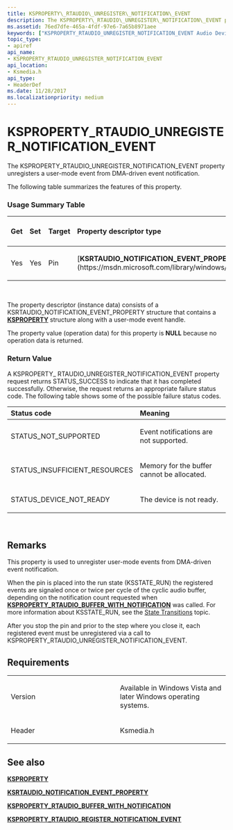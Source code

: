 ```yaml
---
title: KSPROPERTY\_RTAUDIO\_UNREGISTER\_NOTIFICATION\_EVENT
description: The KSPROPERTY\_RTAUDIO\_UNREGISTER\_NOTIFICATION\_EVENT property unregisters a user-mode event from DMA-driven event notification.The following table summarizes the features of this property.
ms.assetid: 76ed7dfe-465a-4fdf-97e6-7a65b8971aee
keywords: ["KSPROPERTY_RTAUDIO_UNREGISTER_NOTIFICATION_EVENT Audio Devices"]
topic_type:
- apiref
api_name:
- KSPROPERTY_RTAUDIO_UNREGISTER_NOTIFICATION_EVENT
api_location:
- Ksmedia.h
api_type:
- HeaderDef
ms.date: 11/28/2017
ms.localizationpriority: medium
---
```


# KSPROPERTY\_RTAUDIO\_UNREGISTER\_NOTIFICATION\_EVENT


The KSPROPERTY\_RTAUDIO\_UNREGISTER\_NOTIFICATION\_EVENT property unregisters a user-mode event from DMA-driven event notification.

The following table summarizes the features of this property.

### <span id="Usage_Summary_Table"></span><span id="usage_summary_table"></span><span id="USAGE_SUMMARY_TABLE"></span>Usage Summary Table

<table>
<colgroup>
<col width="20%" />
<col width="20%" />
<col width="20%" />
<col width="20%" />
<col width="20%" />
</colgroup>
<thead>
<tr class="header">
<th align="left">Get</th>
<th align="left">Set</th>
<th align="left">Target</th>
<th align="left">Property descriptor type</th>
<th align="left">Property value type</th>
</tr>
</thead>
<tbody>
<tr class="odd">
<td align="left"><p>Yes</p></td>
<td align="left"><p>Yes</p></td>
<td align="left"><p>Pin</p></td>
<td align="left"><p>[<strong>KSRTAUDIO_NOTIFICATION_EVENT_PROPERTY</strong>](https://msdn.microsoft.com/library/windows/hardware/ff537499)</p></td>
<td align="left"><p><strong>NULL</strong></p></td>
</tr>
</tbody>
</table>

 

The property descriptor (instance data) consists of a KSRTAUDIO\_NOTIFICATION\_EVENT\_PROPERTY structure that contains a [**KSPROPERTY**](https://msdn.microsoft.com/library/windows/hardware/ff564262) structure along with a user-mode event handle.

The property value (operation data) for this property is **NULL** because no operation data is returned.

### <span id="Return_Value"></span><span id="return_value"></span><span id="RETURN_VALUE"></span>Return Value

A KSPROPERTY\_ RTAUDIO\_UNREGISTER\_NOTIFICATION\_EVENT property request returns STATUS\_SUCCESS to indicate that it has completed successfully. Otherwise, the request returns an appropriate failure status code. The following table shows some of the possible failure status codes.

<table>
<colgroup>
<col width="50%" />
<col width="50%" />
</colgroup>
<thead>
<tr class="header">
<th align="left">Status code</th>
<th align="left">Meaning</th>
</tr>
</thead>
<tbody>
<tr class="odd">
<td align="left"><p>STATUS_NOT_SUPPORTED</p></td>
<td align="left"><p>Event notifications are not supported.</p></td>
</tr>
<tr class="even">
<td align="left"><p>STATUS_INSUFFICIENT_RESOURCES</p></td>
<td align="left"><p>Memory for the buffer cannot be allocated.</p></td>
</tr>
<tr class="odd">
<td align="left"><p>STATUS_DEVICE_NOT_READY</p></td>
<td align="left"><p>The device is not ready.</p></td>
</tr>
</tbody>
</table>

 

Remarks
-------

This property is used to unregister user-mode events from DMA-driven event notification.

When the pin is placed into the run state (KSSTATE\_RUN) the registered events are signaled once or twice per cycle of the cyclic audio buffer, depending on the notification count requested when [**KSPROPERTY\_RTAUDIO\_BUFFER\_WITH\_NOTIFICATION**](ksproperty-rtaudio-buffer-with-notification.md) was called. For more information about KSSTATE\_RUN, see the [State Transitions](https://msdn.microsoft.com/library/windows/hardware/ff568227) topic.

After you stop the pin and prior to the step where you close it, each registered event must be unregistered via a call to KSPROPERTY\_RTAUDIO\_UNREGISTER\_NOTIFICATION\_EVENT.

Requirements
------------

<table>
<colgroup>
<col width="50%" />
<col width="50%" />
</colgroup>
<tbody>
<tr class="odd">
<td align="left"><p>Version</p></td>
<td align="left"><p>Available in Windows Vista and later Windows operating systems.</p></td>
</tr>
<tr class="even">
<td align="left"><p>Header</p></td>
<td align="left">Ksmedia.h</td>
</tr>
</tbody>
</table>

## <span id="see_also"></span>See also


[**KSPROPERTY**](https://msdn.microsoft.com/library/windows/hardware/ff564262)

[**KSRTAUDIO\_NOTIFICATION\_EVENT\_PROPERTY**](https://msdn.microsoft.com/library/windows/hardware/ff537499)

[**KSPROPERTY\_RTAUDIO\_BUFFER\_WITH\_NOTIFICATION**](ksproperty-rtaudio-buffer-with-notification.md)

[**KSPROPERTY\_RTAUDIO\_REGISTER\_NOTIFICATION\_EVENT**](ksproperty-rtaudio-register-notification-event.md)

 

 






